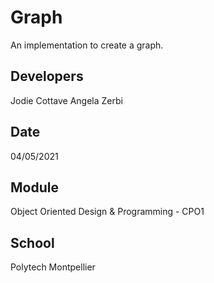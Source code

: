 # Graph

An implementation to create a graph.

## Developers
Jodie Cottave
Angela Zerbi

## Date
04/05/2021

## Module
Object Oriented Design & Programming - CPO1

## School 
Polytech Montpellier